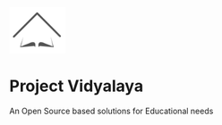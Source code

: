<img src="assets/img/logo.png" width="100">

# Project Vidyalaya

An Open Source based solutions for Educational needs
